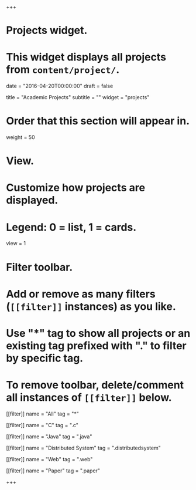 +++
# Projects widget.
# This widget displays all projects from `content/project/`.

date = "2016-04-20T00:00:00"
draft = false

title = "Academic Projects"
subtitle = ""
widget = "projects"

# Order that this section will appear in.
weight = 50

# View.
# Customize how projects are displayed.
# Legend: 0 = list, 1 = cards.
view = 1

# Filter toolbar.
# Add or remove as many filters (`[[filter]]` instances) as you like.
# Use "*" tag to show all projects or an existing tag prefixed with "." to filter by specific tag.
# To remove toolbar, delete/comment all instances of `[[filter]]` below.
[[filter]]
  name = "All"
  tag = "*"
  
[[filter]]
  name = "C"
  tag = ".c"

[[filter]]
  name = "Java"
  tag = ".java"

[[filter]]
  name = "Distributed System"
  tag = ".distributedsystem"

[[filter]]
  name = "Web"
  tag = ".web"

[[filter]]
  name = "Paper"
  tag = ".paper"

+++

